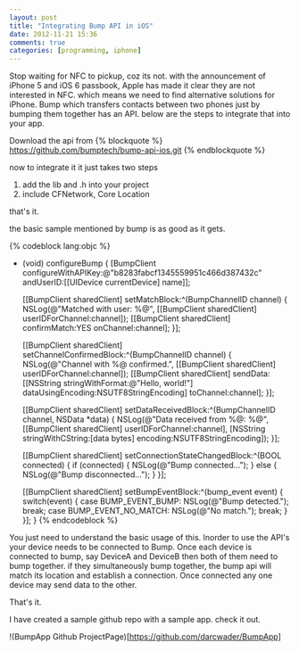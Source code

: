 ```yaml
---
layout: post
title: "Integrating Bump API in iOS"
date: 2012-11-21 15:36
comments: true
categories: [programming, iphone]
---
```


Stop waiting for NFC to pickup, coz its not. with the announcement of iPhone 5 and iOS 6 passbook, Apple has made it clear they are not interested in NFC. which means we need to find alternative solutions for iPhone. Bump which transfers contacts between two phones just by bumping them together has an API. below are the steps to integrate that into your app.


Download the api from
{% blockquote %}
https://github.com/bumptech/bump-api-ios.git
{% endblockquote %}

now to integrate it it just takes two steps

1. add the lib and .h into your project
2. include CFNetwork, Core Location 

that's it.

the basic sample mentioned by bump is as good as it gets.

{% codeblock lang:objc %}
- (void) configureBump {
    [BumpClient configureWithAPIKey:@"b8283fabcf1345559951c466d387432c" andUserID:[[UIDevice currentDevice] name]];

    [[BumpClient sharedClient] setMatchBlock:^(BumpChannelID channel) { 
        NSLog(@"Matched with user: %@", [[BumpClient sharedClient] userIDForChannel:channel]); 
        [[BumpClient sharedClient] confirmMatch:YES onChannel:channel];
    }];

    [[BumpClient sharedClient] setChannelConfirmedBlock:^(BumpChannelID channel) {
        NSLog(@"Channel with %@ confirmed.", [[BumpClient sharedClient] userIDForChannel:channel]);
        [[BumpClient sharedClient] sendData:[[NSString stringWithFormat:@"Hello, world!"] dataUsingEncoding:NSUTF8StringEncoding]
            toChannel:channel];
    }];

    [[BumpClient sharedClient] setDataReceivedBlock:^(BumpChannelID channel, NSData *data) {
        NSLog(@"Data received from %@: %@", 
                [[BumpClient sharedClient] userIDForChannel:channel], 
                [NSString stringWithCString:[data bytes] encoding:NSUTF8StringEncoding]);
    }];

    [[BumpClient sharedClient] setConnectionStateChangedBlock:^(BOOL connected) {
        if (connected) {
            NSLog(@"Bump connected...");
        } else {
            NSLog(@"Bump disconnected...");
        }
    }];

    [[BumpClient sharedClient] setBumpEventBlock:^(bump_event event) {
        switch(event) {
            case BUMP_EVENT_BUMP:
                NSLog(@"Bump detected.");
                break;
            case BUMP_EVENT_NO_MATCH:
                NSLog(@"No match.");
                break;
        }
    }];
}
{% endcodeblock %}


You just need to understand the basic usage of this. Inorder to use the API's your device needs to be connected to Bump. Once each device is connected to bump, say DeviceA and DeviceB then both of them need to bump together. if they simultaneously bump together, the bump api will match its location and establish a connection. Once connected any one device may send data to the other. 

That's it.

I have created a sample github repo with a sample app. check it out.

!(BumpApp Github ProjectPage)[https://github.com/darcwader/BumpApp]



